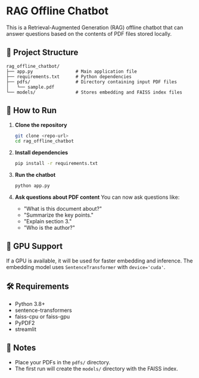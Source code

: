 
# RAG Offline Chatbot

This is a Retrieval-Augmented Generation (RAG) offline chatbot that can answer questions based on the contents of PDF files stored locally.

## 📁 Project Structure

```
rag_offline_chatbot/
├── app.py                # Main application file
├── requirements.txt      # Python dependencies
├── pdfs/                 # Directory containing input PDF files
│   └── sample.pdf
└── models/               # Stores embedding and FAISS index files
```

## 🚀 How to Run

1. **Clone the repository**
   ```bash
   git clone <repo-url>
   cd rag_offline_chatbot
   ```

2. **Install dependencies**
   ```bash
   pip install -r requirements.txt
   ```

3. **Run the chatbot**
   ```bash
   python app.py
   ```

4. **Ask questions about PDF content**
   You can now ask questions like:
   - "What is this document about?"
   - "Summarize the key points."
   - "Explain section 3."
   - "Who is the author?"

## 🧠 GPU Support

If a GPU is available, it will be used for faster embedding and inference. The embedding model uses `SentenceTransformer` with `device='cuda'`.

## 🛠 Requirements

- Python 3.8+
- sentence-transformers
- faiss-cpu or faiss-gpu
- PyPDF2
- streamlit

## 📌 Notes

- Place your PDFs in the `pdfs/` directory.
- The first run will create the `models/` directory with the FAISS index.

